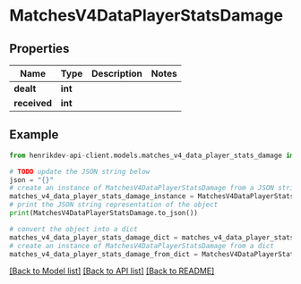 # MatchesV4DataPlayerStatsDamage


## Properties

Name | Type | Description | Notes
------------ | ------------- | ------------- | -------------
**dealt** | **int** |  | 
**received** | **int** |  | 

## Example

```python
from henrikdev-api-client.models.matches_v4_data_player_stats_damage import MatchesV4DataPlayerStatsDamage

# TODO update the JSON string below
json = "{}"
# create an instance of MatchesV4DataPlayerStatsDamage from a JSON string
matches_v4_data_player_stats_damage_instance = MatchesV4DataPlayerStatsDamage.from_json(json)
# print the JSON string representation of the object
print(MatchesV4DataPlayerStatsDamage.to_json())

# convert the object into a dict
matches_v4_data_player_stats_damage_dict = matches_v4_data_player_stats_damage_instance.to_dict()
# create an instance of MatchesV4DataPlayerStatsDamage from a dict
matches_v4_data_player_stats_damage_from_dict = MatchesV4DataPlayerStatsDamage.from_dict(matches_v4_data_player_stats_damage_dict)
```
[[Back to Model list]](../README.md#documentation-for-models) [[Back to API list]](../README.md#documentation-for-api-endpoints) [[Back to README]](../README.md)


